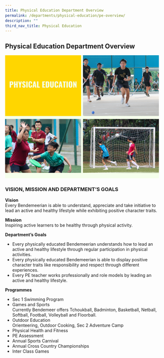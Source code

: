 ```yaml
---
title: Physical Education Department Overview
permalink: /departments/physical-education/pe-overview/
description: ""
third_nav_title: Physical Education
---
```

## **Physical Education Department Overview**
![Physical Education Department Overview](/images/Departments/PE.png)

### VISION, MISSION AND DEPARTMENT’S GOALS

**Vision**
<br>
Every Bendemeerian is able to understand, appreciate and take initiative to lead an active and healthy lifestyle while exhibiting positive character traits.

**Mission**
<br>
Inspiring active learners to be healthy through physical activity.

**Department’s Goals**
<br>
* Every physically educated Bendemeerian understands how to lead an active and healthy lifestyle through regular participation in physical activities.
* Every physically educated Bendemeerian is able to display positive character traits like responsibility and respect through different experiences.
* Every PE teacher works professionally and role models by leading an active and healthy lifestyle.

**Programmes**

* Sec 1 Swimming Program<br>
* Games and Sports <br>Currently Bendemeer offers Tchoukball, Badminton, Basketball, Netball, Softball, Football, Volleyball and Floorball.<br>
* Outdoor Education <br>Orienteering, Outdoor Cooking, Sec 2 Adventure Camp<br>
* Physical Health and Fitness<br>
* PE Assessment<br>
* Annual Sports Carnival<br>
* Annual Cross Country Championships<br>
* Inter Class Games<br>
